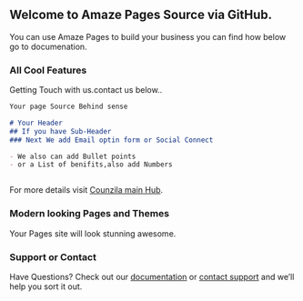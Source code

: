 ## Welcome to Amaze Pages Source via GitHub.

You can use Amaze Pages to build your business you can find how below go to documenation.

### All Cool Features

Getting Touch with us.contact us below..

```markdown
Your page Source Behind sense

# Your Header 
## If you have Sub-Header
### Next We add Email optin form or Social Connect

- We also can add Bullet points
- or a List of benifits,also add Numbers



```

For more details visit [Counzila main Hub](https://www.counzila.com/).

### Modern looking Pages and Themes

Your Pages site will look stunning awesome.

### Support or Contact

Have Questions? Check out our [documentation](https://www.counzila.com/click-funnels-amaze-pages/) or [contact support](https://www.counzila.com/contact-us/) and we’ll help you sort it out.
